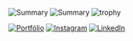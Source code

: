 ![Summary](https://github-profile-summary-cards.vercel.app/api/cards/repos-per-language?username=luas10c&theme=github_dark)
![Summary](https://github-profile-summary-cards.vercel.app/api/cards/most-commit-language?username=luas10c&theme=github_dark)
![trophy](https://github-profile-trophy.vercel.app/?username=ryo-ma&theme=darkhub&column=6&margin-w=6&margin-h=6&no-bg=true&no-frame=true)

[![Portfólio](https://img.shields.io/badge/website-000000?style=for-the-badge&logo=About.me&logoColor=white)]([https://liperds.github.io/](https://portifolio-fyyq71vhd-felipe00007.vercel.app/))
[![Instagram](https://img.shields.io/badge/Instagram-E4405F?style=for-the-badge&logo=instagram&logoColor=white)](https://www.instagram.com/feliperodriguesdemelo)
[![LinkedIn](	https://img.shields.io/badge/LinkedIn-0077B5?style=for-the-badge&logo=linkedin&logoColor=white)](https://www.linkedin.com/in/liperds/)
